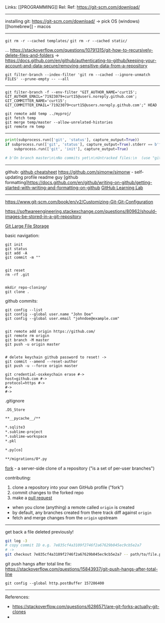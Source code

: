 Links: [[PROGRAMMING]]
Rel: 
Ref: https://git-scm.com/download/

--- 
installing git:
 https://git-scm.com/download/ -> pick OS (windows)
 [[homebrew]] - macos

 
 --- 
```git rm -r --cached templates/```
```git rm -r --cached static/```

...
https://stackoverflow.com/questions/10791315/git-how-to-recursively-delete-files-and-folders -> https://docs.github.com/en/github/authenticating-to-github/keeping-your-account-and-data-secure/removing-sensitive-data-from-a-repository
```
git filter-branch --index-filter 'git rm --cached --ignore-unmatch FILES' --prune-empty -- --all
```

--- 

```
git filter-branch -f --env-filter "GIT_AUTHOR_NAME='curt15'; GIT_AUTHOR_EMAIL='71923079+curt15@users.noreply.github.com'; GIT_COMMITTER_NAME='curt15'; GIT_COMMITTER_EMAIL='71923079+curt15@users.noreply.github.com';" HEAD
```
```
git remote add temp ../myproj/
git fetch temp
git merge temp/master --allow-unrelated-histories
git remote rm temp
```

--- 
```py
print(subprocess.run(['git', 'status'], capture_output=True))
if subprocess.run(['git', 'status'], capture_output=True).stderr == b'fatal: not a git repository (or any of the parent directories): .git\n':
	subprocess.run(['git', 'init'], capture_output=True)

# b'On branch master\n\nNo commits yet\n\nUntracked files:\n  (use "git add <file>..." to include in what will be committed)\n\tnoncommit.md\n\tobsidianparse.py\n\ttest.html\n\ttest.md\n\nnothing added to commit but untracked files present (use "git add" to track)\n'
```
--- 
github:
[github cheatsheet](https://training.github.com/downloads/github-git-cheat-sheet/)
https://github.com/simonw/simonw - self-updating profile readme guy
[github formatting]https://docs.github.com/en/github/writing-on-github/getting-started-with-writing-and-formatting-on-github
[GitHub Learning Lab](https://lab.github.com/)

--- 
https://www.git-scm.com/book/en/v2/Customizing-Git-Git-Configuration

https://softwareengineering.stackexchange.com/questions/80962/should-images-be-stored-in-a-git-repository

[Git Large File Storage](https://git-lfs.github.com/)

basic navigation:
```
git init
git status
git add -A
git commit -m ""


git reset
rm -rf .git


mkdir repo-cloning/
git clone .
```

github commits:
```
git config --list
git config --global user.name "John Doe"
git config --global user.email "johndoe@example.com"


git remote add origin https://github.com/
git remote rm origin
git branch -M master
git push -u origin master


# delete keychain github password to reset! ->
git commit --amend --reset-author
git push -u --force origin master

git credential-osxkeychain erase #->
host=github.com #->
protocol=https #->
#->
#->
```

.gitignore
```sh
.DS_Store

**__pycache__/**

*.sqlite3
*.sublime-project
*.sublime-workspace
*.pkl

*.py[co]

**/migrations/0*.py
```

[fork](https://docs.github.com/en/github/getting-started-with-github/fork-a-repo) - a server-side clone of a repository ("is a set of per-user branches")

contributing:
1. clone a repository into your own GitHub profile ("fork")
2. commit changes to the forked repo
3. make a [pull request](https://docs.github.com/en/github/collaborating-with-issues-and-pull-requests/about-pull-requests)

- when you clone (anything) a remote called `origin` is created
- by default, any branches created from there track diff against `origin`
- fetch and merge changes from the `origin` upstream


--- 
get back a file deleted previously!
```sh
git log -3
# copy commit ID e.g. 7e835cf4a3109f2746f2a67629b045ec9cb5e2a7
# ->
git checkout 7e835cf4a3109f2746f2a67629b045ec9cb5e2a7 -- path/to/file.py
```

git push hangs after total line fix:
https://stackoverflow.com/questions/15843937/git-push-hangs-after-total-line

``` git config --global http.postBuffer 157286400 ```

--- 

References:
- https://stackoverflow.com/questions/6286571/are-git-forks-actually-git-clones
- 
